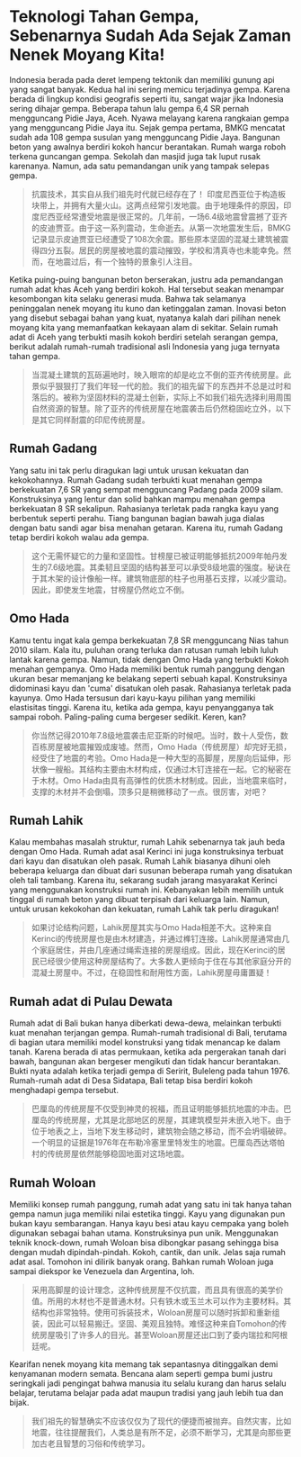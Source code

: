 # Teknologi Tahan Gempa, Sebenarnya Sudah Ada Sejak Zaman Nenek Moyang Kita!

Indonesia berada pada deret lempeng tektonik dan memiliki gunung api yang sangat banyak. Kedua hal ini sering memicu terjadinya gempa. Karena berada di lingkup kondisi geografis seperti itu, sangat wajar jika Indonesia sering dihajar gempa. Beberapa tahun lalu gempa 6,4 SR pernah mengguncang Pidie Jaya, Aceh. Nyawa melayang karena rangkaian gempa yang mengguncang Pidie Jaya itu. Sejak gempa pertama, BMKG mencatat sudah ada 108 gempa susulan yang mengguncang Pidie Jaya. Bangunan beton yang awalnya berdiri kokoh hancur berantakan. Rumah warga roboh terkena guncangan gempa. Sekolah dan masjid juga tak luput rusak karenanya. Namun, ada satu pemandangan unik yang tampak selepas gempa.

> 抗震技术，其实自从我们祖先时代就已经存在了！
> 印度尼西亚位于构造板块带上，并拥有大量火山。这两点经常引发地震。由于地理条件的原因，印度尼西亚经常遭受地震是很正常的。几年前，一场6.4级地震曾震撼了亚齐的皮迪贾亚。由于这一系列震动，生命逝去。从第一次地震发生后，BMKG记录显示皮迪贾亚已经遭受了108次余震。那些原本坚固的混凝土建筑被震得四分五裂。居民的房屋被地震的震动摧毁，学校和清真寺也未能幸免。然而，在地震过后，有一个独特的景象引人注目。

Ketika puing-puing bangunan beton berserakan, justru ada pemandangan rumah adat khas Aceh yang berdiri kokoh. Hal tersebut seakan menampar kesombongan kita selaku generasi muda. Bahwa tak selamanya peninggalan nenek moyang itu kuno dan ketinggalan zaman. Inovasi beton yang disebut sebagai bahan yang kuat, nyatanya kalah dari pilihan nenek moyang kita yang memanfaatkan kekayaan alam di sekitar. Selain rumah adat di Aceh yang terbukti masih kokoh berdiri setelah serangan gempa, berikut adalah rumah-rumah tradisional asli Indonesia yang juga ternyata tahan gempa.

> 当混凝土建筑的瓦砾遍地时，映入眼帘的却是屹立不倒的亚齐传统房屋。此景似乎狠狠打了我们年轻一代的脸。我们的祖先留下的东西并不总是过时和落后的。被称为坚固材料的混凝土创新，实际上不如我们祖先选择利用周围自然资源的智慧。除了亚齐的传统房屋在地震袭击后仍然稳固屹立外，以下是其它同样耐震的印尼传统房屋。

## Rumah Gadang

Yang satu ini tak perlu diragukan lagi untuk urusan kekuatan dan kekokohannya. Rumah Gadang sudah terbukti kuat menahan gempa berkekuatan 7,6 SR yang sempat mengguncang Padang pada 2009 silam. Konstruksinya yang lentur dan solid bahkan mampu menahan gempa berkekuatan 8 SR sekalipun. Rahasianya terletak pada rangka kayu yang berbentuk seperti perahu. Tiang bangunan bagian bawah juga dialas dengan batu sandi agar bisa menahan getaran. Karena itu, rumah Gadang tetap berdiri kokoh walau ada gempa.

> 这个无需怀疑它的力量和坚固性。甘榜屋已被证明能够抵抗2009年帕丹发生的7.6级地震。其柔韧且坚固的结构甚至可以承受8级地震的强度。秘诀在于其木架的设计像船一样。建筑物底部的柱子也用基石支撑，以减少震动。因此，即使发生地震，甘榜屋仍然屹立不倒。

## Omo Hada

Kamu tentu ingat kala gempa berkekuatan 7,8 SR mengguncang Nias tahun 2010 silam. Kala itu, puluhan orang terluka dan ratusan rumah lebih luluh lantak karena gempa. Namun, tidak dengan Omo Hada yang terbukti Kokoh menahan gempanya. Omo Hada memiliki bentuk rumah panggung dengan ukuran besar memanjang ke belakang seperti sebuah kapal. Konstruksinya didominasi kayu dan 'cuma' disatukan oleh pasak. Rahasianya terletak pada kayunya. Omo Hada tersusun dari kayu-kayu pilihan yang memiliki elastisitas tinggi. Karena itu, ketika ada gempa, kayu penyangganya tak sampai roboh. Paling-paling cuma bergeser sedikit. Keren, kan?

> 你当然记得2010年7.8级地震袭击尼亚斯的时候吧。当时，数十人受伤，数百栋房屋被地震摧毁成废墟。然而，Omo Hada（传统房屋）却完好无损，经受住了地震的考验。Omo Hada是一种大型的高脚屋，房屋向后延伸，形状像一艘船。其结构主要由木材构成，仅通过木钉连接在一起。它的秘密在于木材。Omo Hada由具有高弹性的优质木材制成。因此，当地震来临时，支撑的木材并不会倒塌，顶多只是稍微移动了一点。很厉害，对吧？

## Rumah Lahik

Kalau membahas masalah struktur, rumah Lahik sebenarnya tak jauh beda dengan Omo Hada. Rumah adat asal Kerinci ini juga konstruksinya terbuat dari kayu dan disatukan oleh pasak. Rumah Lahik biasanya dihuni oleh beberapa keluarga dan dibuat dari susunan beberapa rumah yang disatukan oleh tali tambang. Karena itu, sekarang sudah jarang masyarakat Kerinci yang menggunakan konstruksi rumah ini. Kebanyakan lebih memilih untuk tinggal di rumah beton yang dibuat terpisah dari keluarga lain. Namun, untuk urusan kekokohan dan kekuatan, rumah Lahik tak perlu diragukan!

> 如果讨论结构问题，Lahik房屋其实与Omo Hada相差不大。这种来自Kerinci的传统房屋也是由木材建造，并通过榫钉连接。Lahik房屋通常由几个家庭居住，并由几座通过绳索连接的房屋组成。因此，现在Kerinci的居民已经很少使用这种房屋结构了。大多数人更倾向于住在与其他家庭分开的混凝土房屋中。不过，在稳固性和耐用性方面，Lahik房屋毋庸置疑！

## Rumah adat di Pulau Dewata

Rumah adat di Bali bukan hanya diberkati dewa-dewa, melainkan terbukti kuat menahan terjangan gempa. Rumah-rumah tradisional di Bali, terutama di bagian utara memiliki model konstruksi yang tidak menancap ke dalam tanah. Karena berada di atas permukaan, ketika ada pergerakan tanah dari bawah, bangunan akan bergeser mengikuti dan tidak hancur berantakan. Bukti nyata adalah ketika terjadi gempa di Seririt, Buleleng pada tahun 1976. Rumah-rumah adat di Desa Sidatapa, Bali tetap bisa berdiri kokoh menghadapi gempa tersebut.

> 巴厘岛的传统房屋不仅受到神灵的祝福，而且证明能够抵抗地震的冲击。巴厘岛的传统房屋，尤其是北部地区的房屋，其建筑模型并未嵌入地下。由于位于地表之上，当地下发生移动时，建筑物会随之移动，而不会坍塌破碎。一个明显的证据是1976年在布勒冷塞里里特发生的地震。巴厘岛西达塔帕村的传统房屋依然能够稳固地面对这场地震。

## Rumah Woloan

Memiliki konsep rumah panggung, rumah adat yang satu ini tak hanya tahan gempa namun juga memiliki nilai estetika tinggi. Kayu yang digunakan pun bukan kayu sembarangan. Hanya kayu besi atau kayu cempaka yang boleh digunakan sebagai bahan utama. Konstruksinya pun unik. Menggunakan teknik knock-down, rumah Woloan bisa dibongkar pasang sehingga bisa dengan mudah dipindah-pindah. Kokoh, cantik, dan unik. Jelas saja rumah adat asal. Tomohon ini dilirik banyak orang. Bahkan rumah Woloan juga sampai diekspor ke Venezuela dan Argentina, loh.

> 采用高脚屋的设计理念，这种传统房屋不仅抗震，而且具有很高的美学价值。所用的木材也不是普通木材。只有铁木或玉兰木可以作为主要材料。其结构也非常独特。使用可拆装技术，Woloan房屋可以随时拆卸和重新组装，因此可以轻易搬迁。坚固、美观且独特。难怪这种来自Tomohon的传统房屋吸引了许多人的目光。甚至Woloan房屋还出口到了委内瑞拉和阿根廷呢。

Kearifan nenek moyang kita memang tak sepantasnya ditinggalkan demi kenyamanan modern semata. Bencana alam seperti gempa bumi justru seringkali jadi pengingat bahwa manusia itu selalu kurang dan harus selalu belajar, terutama belajar pada adat maupun tradisi yang jauh lebih tua dan bijak.

> 我们祖先的智慧确实不应该仅仅为了现代的便捷而被抛弃。自然灾害，比如地震，往往提醒我们，人类总是有所不足，必须不断学习，尤其是向那些更加古老且智慧的习俗和传统学习。
